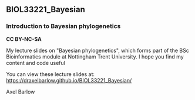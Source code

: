 ## BIOL33221_Bayesian

### Introduction to Bayesian phylogenetics

**CC BY-NC-SA**

My lecture slides on "Bayesian phylogenetics", which forms part of the BSc Bioinformatics module at Nottingham Trent University. I hope you find my content and code useful

You can view these lecture slides at: https://draxelbarlow.github.io/BIOL33221_Bayesian/

Axel Barlow
